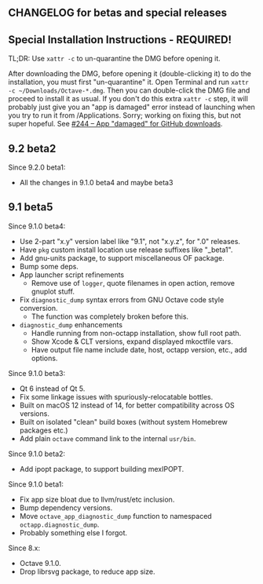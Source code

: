 ## CHANGELOG for betas and special releases

## Special Installation Instructions - REQUIRED!

TL;DR: Use `xattr -c` to un-quarantine the DMG before opening it.

After downloading the DMG, before opening it (double-clicking it) to do the installation, you must first "un-quarantine" it. Open Terminal and run `xattr -c ~/Downloads/Octave-*.dmg`. Then you can double-click the DMG file and proceed to install it as usual. If you don't do this extra `xattr -c` step, it will probably just give you an "app is damaged" error instead of launching when you try to run it from /Applications. Sorry; working on fixing this, but not super hopeful. See [#244 – App "damaged" for GitHub downloads](https://github.com/octave-app/octave-app/issues/244).


## 9.2 beta2

Since 9.2.0 beta1:

* All the changes in 9.1.0 beta4 and maybe beta3

## 9.1 beta5

Since 9.1.0 beta4:

* Use 2-part "x.y" version label like "9.1", not "x.y.z", for ".0" releases.
* Have `pkg` custom install location use release suffixes like "_beta1".
* Add gnu-units package, to support miscellaneous OF package.
* Bump some deps.
* App launcher script refinements
  * Remove use of `logger`, quote filenames in open action, remove gnuplot stuff.
* Fix `diagnostic_dump` syntax errors from GNU Octave code style conversion.
  * The function was completely broken before this.
* `diagnostic_dump` enhancements
  * Handle running from non-octapp installation, show full root path.
  * Show Xcode & CLT versions, expand displayed mkoctfile vars.
  * Have output file name include date, host, octapp version, etc., add options.

Since 9.1.0 beta3:

* Qt 6 instead of Qt 5.
* Fix some linkage issues with spuriously-relocatable bottles.
* Built on macOS 12 instead of 14, for better compatibility across OS versions.
* Built on isolated "clean" build boxes (without system Homebrew packages etc.)
* Add plain `octave` command link to the internal `usr/bin`.

Since 9.1.0 beta2:

* Add ipopt package, to support building mexIPOPT.

Since 9.1.0 beta1:

* Fix app size bloat due to llvm/rust/etc inclusion.
* Bump dependency versions.
* Move `octave_app_diagnostic_dump` function to namespaced `octapp.diagnostic_dump`.
* Probably something else I forgot.

Since 8.x:

* Octave 9.1.0.
* Drop librsvg package, to reduce app size.
